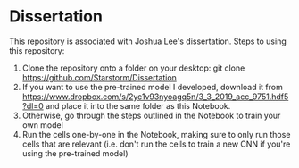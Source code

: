 # Dissertation

This repository is associated with Joshua Lee's dissertation. Steps to using this repository:

1. Clone the repository onto a folder on your desktop: git clone https://github.com/Starstorm/Dissertation
2. If you want to use the pre-trained model I developed, download it from https://www.dropbox.com/s/2yc1v93nyoagq5n/3_3_2019_acc_9751.hdf5?dl=0 and place it into the same folder as this Notebook.
2. Otherwise, go through the steps outlined in the Notebook to train your own model
3. Run the cells one-by-one in the Notebook, making sure to only run those cells that are relevant (i.e. don't run the cells to train a new CNN  if you're using the pre-trained model)
